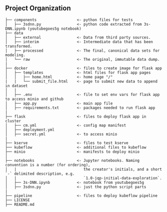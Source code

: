 Project Organization
------------

    ├── components                  <- python files for tests
    │   ├── 3sdnn.py                <- python code extracted from 3s-DNN.ipynb (youtubegoes5g notebook)
    ├── data
    │   ├── external                <- Data from third party sources.
    │   ├── interim                 <- Intermediate data that has been transformed.
    │   ├── processed               <- The final, canonical data sets for modeling.
    │   └── raw                     <- The original, immutable data dump.
    |
    ├── docker                      <- files to create image for flask app
    │   ├── templates               <- html files for flask app pages
    │   │   ├── home.html           <- home page "/"
    |   |   └── submit_file.html    <- page to submit new data to append in dataset
    │   |
    │   ├── .env                    <- file to set env vars for flask app to access minio and github
    │   ├── app.py                  <- main app file
    │   ├── requirements.txt        <- packages needed to run flask app
    |
    ├── flask                       <- files to deploy flask app in cluster
    │   ├── cm.yml                  <- config map manifest
    │   ├── deployment.yml          
    │   ├── secret.yml              <- to access minio
    |
    ├── kserve                      <- files to test kserve
    ├── kubeflow                    <- additional files to kubeflow
    ├── minio                       <- manifests to deploy minio
    │
    ├── notebooks                   <- Jupyter notebooks. Naming convention is a number (for ordering),
    │   |                              the creator's initials, and a short `-` delimited description, e.g.
    │   |                              `1.0-jqp-initial-data-exploration`.
    │   ├── 3s-DNN.ipynb            <- notebook from youtubegoes5g
    │   ├── 3sdnn.py                <- just the python script parts
    |
    ├── pipeline                    <- files to deploy kubeflow pipeline
    ├── LICENSE
    ├── README.md